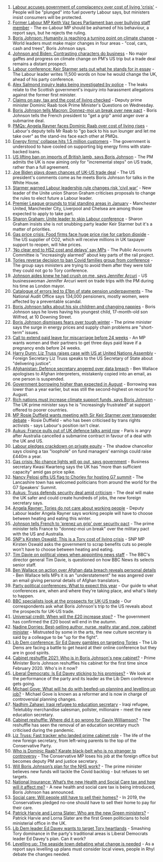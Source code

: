 1. [Labour accuses government of complacency over cost of living 'crisis'](https://www.bbc.co.uk/news/uk-politics-58662488?at_medium=RSS&at_campaign=KARANGA) - People will be "plunged" into fuel poverty Labour says, but ministers insist consumers will be protected.
2. [Former Labour MP Keith Vaz faces Parliament ban over bullying staff member](https://www.bbc.co.uk/news/uk-politics-58664788?at_medium=RSS&at_campaign=KARANGA) - The ex-Labour MP should be ashamed of his behaviour, a report says, but he rejects the ruling.
3. [Boris Johnson: Humanity is reaching a turning point on climate change](https://www.bbc.co.uk/news/uk-58657887?at_medium=RSS&at_campaign=KARANGA) - World leaders must make major changes in four areas - "coal, cars, cash and trees", Boris Johnson says.
4. [Johnson and Biden: Contrasting characters do business](https://www.bbc.co.uk/news/uk-politics-58660192?at_medium=RSS&at_campaign=KARANGA) - No major gaffes and progress on climate change on PM's US trip but a trade deal remains a distant prospect.
5. [Labour conference: Keir Starmer sets out what he stands for in essay](https://www.bbc.co.uk/news/uk-politics-58654046?at_medium=RSS&at_campaign=KARANGA) - The Labour leader writes 11,500 words on how he would change the UK, ahead of his party conference.
6. [Alex Salmond inquiry leaks being investigated by police](https://www.bbc.co.uk/news/uk-scotland-58661817?at_medium=RSS&at_campaign=KARANGA) - The leaks relate to the Scottish government's inquiry into harassment allegations against the former first minister.
7. [Claims on pay, tax and the cost of living checked](https://www.bbc.co.uk/news/58653655?at_medium=RSS&at_campaign=KARANGA) - Deputy prime minister Dominic Raab took Prime Minister's Questions on Wednesday.
8. [Boris Johnson tells Macron: Donnez-moi un break over new pact](https://www.bbc.co.uk/news/uk-58654624?at_medium=RSS&at_campaign=KARANGA) - Boris Johnson tells the French president to "get a grip" amid anger over a submarine deal.
9. [PMQs: Angela Rayner faces Dominic Raab over cost of living rises](https://www.bbc.co.uk/news/uk-politics-58651866?at_medium=RSS&at_campaign=KARANGA) - Labour's deputy tells Mr Raab to "go back to his sun lounger and let me take over" as the stand-ins face each other at PMQs.
10. [Energy firms' collapse hits 1.5 million customers](https://www.bbc.co.uk/news/business-58657802?at_medium=RSS&at_campaign=KARANGA) - The government is understood to have cooled on supporting big energy firms with state-backed loans.
11. [US lifting ban on imports of British lamb, says Boris Johnson](https://www.bbc.co.uk/news/uk-politics-58654045?at_medium=RSS&at_campaign=KARANGA) - The PM admits the UK is now aiming only for "incremental steps" on US trade, rather than a full agreement.
12. [Joe Biden plays down chances of UK-US trade deal](https://www.bbc.co.uk/news/uk-politics-58646017?at_medium=RSS&at_campaign=KARANGA) - The US president's comments come as he meets Boris Johnson for talks in the White House.
13. [Starmer warned Labour leadership rule changes risk 'civil war'](https://www.bbc.co.uk/news/uk-politics-58637086?at_medium=RSS&at_campaign=KARANGA) - New leader of the Unite union Sharon Graham criticises proposals to change the rules to elect future a Labour leader.
14. [Premier League grounds to trial standing areas in January](https://www.bbc.co.uk/news/uk-politics-58652403?at_medium=RSS&at_campaign=KARANGA) - Manchester United, Manchester City, Liverpool and Chelsea are among those expected to apply to take part.
15. [Sharon Graham: Unite leader to skip Labour conference](https://www.bbc.co.uk/news/uk-politics-58644894?at_medium=RSS&at_campaign=KARANGA) - Sharon Graham insists she is not snubbing party leader Keir Starmer but it's a matter of priorities.
16. [Gas price crisis: Food firms face huge price rise for carbon dioxide](https://www.bbc.co.uk/news/business-58641394?at_medium=RSS&at_campaign=KARANGA) - The US supplier of CO2, which will receive millions in UK taxpayer support to reopen, will hike prices.
17. ['No clear end to HS2 cost and delays' say MPs](https://www.bbc.co.uk/news/business-58638229?at_medium=RSS&at_campaign=KARANGA) - The Public Accounts Committee is "increasingly alarmed" about key parts of the rail project.
18. [Tories reverse decision to ban Covid families group from conference](https://www.bbc.co.uk/news/uk-politics-58638335?at_medium=RSS&at_campaign=KARANGA) - The group says ministers are trying to avoid them after they were told they could not go to Tory conference.
19. [Johnson aides knew he had crush on me, says Jennifer Arcuri](https://www.bbc.co.uk/news/uk-politics-58644890?at_medium=RSS&at_campaign=KARANGA) - US businesswoman Jennifer Arcuri went on trade trips with the PM during his time as London mayor.
20. [Catalogue of errors led to £1bn of state pension underpayments](https://www.bbc.co.uk/news/business-58640197?at_medium=RSS&at_campaign=KARANGA) - The National Audit Office says 134,000 pensioners, mostly women, were affected by a preventable scandal.
21. [Boris Johnson talks about his six children and changing nappies](https://www.bbc.co.uk/news/uk-politics-58641953?at_medium=RSS&at_campaign=KARANGA) - Boris Johnson says he loves having his youngest child, 17-month-old son Wilfred, at 10 Downing Street.
22. [Boris Johnson dismisses fears over tough winter](https://www.bbc.co.uk/news/uk-politics-58641114?at_medium=RSS&at_campaign=KARANGA) - The prime minister says the surge in energy prices and supply chain problems are "short-term" issues.
23. [Call to extend paid leave for miscarriage before 24 weeks](https://www.bbc.co.uk/news/uk-politics-58399309?at_medium=RSS&at_campaign=KARANGA) - An MP wants women and their partners to get three days paid leave if a pregnancy ends before 24 weeks.
24. [Harry Dunn: Liz Truss raises case with US at United Nations Assembly](https://www.bbc.co.uk/news/uk-england-northamptonshire-58635771?at_medium=RSS&at_campaign=KARANGA) - Foreign Secretary Liz Truss speaks to the US Secretary of State about "delivering justice".
25. [Afghanistan: Defence secretary angered over data breach](https://www.bbc.co.uk/news/uk-58639463?at_medium=RSS&at_campaign=KARANGA) - Ben Wallace apologises to Afghan interpreters, mistakenly copied into an email, as one person is suspended.
26. [Government borrowing higher than expected in August](https://www.bbc.co.uk/news/business-58604552?at_medium=RSS&at_campaign=KARANGA) - Borrowing was lower than a year earlier, but was still the second-highest on record for August.
27. [Rich nations must increase climate support funds, says Boris Johnson](https://www.bbc.co.uk/news/uk-politics-58631262?at_medium=RSS&at_campaign=KARANGA) - The UK prime minister says he is "increasingly frustrated" at support offered to poorer countries.
28. [MP Rosie Duffield wants meeting with Sir Keir Starmer over transgender debate](https://www.bbc.co.uk/news/uk-politics-58620507?at_medium=RSS&at_campaign=KARANGA) - Rosie Duffield - who has been criticised by trans rights activists - says Labour's position isn't clear.
29. [Aukus: France pulls out of UK defence talks amid row](https://www.bbc.co.uk/news/uk-58620220?at_medium=RSS&at_campaign=KARANGA) - Paris is angry after Australia cancelled a submarine contract in favour of a deal with the UK and US.
30. [Labour pledges crackdown on private equity](https://www.bbc.co.uk/news/uk-politics-58614683?at_medium=RSS&at_campaign=KARANGA) - The shadow chancellor says closing a tax "loophole" on fund managers' earnings could raise £440m a year.
31. [Gas crisis: No chance lights will go out, says government](https://www.bbc.co.uk/news/business-58620167?at_medium=RSS&at_campaign=KARANGA) - Business secretary Kwasi Kwarteng says the UK has "more than sufficient capacity" amid gas price spike.
32. [Nancy Pelosi gifts US flag to Chorley for hosting G7 summit](https://www.bbc.co.uk/news/uk-england-lancashire-58622941?at_medium=RSS&at_campaign=KARANGA) - The Lancashire town has welcomed politicians from around the world for the G7 Speakers' Summit.
33. [Aukus: Truss defends security deal amid criticism](https://www.bbc.co.uk/news/uk-58613195?at_medium=RSS&at_campaign=KARANGA) - The deal will make the UK safer and could create hundreds of jobs, the new foreign secretary says.
34. [Angela Rayner: Tories do not care about working people](https://www.bbc.co.uk/news/uk-politics-58656222?at_medium=RSS&at_campaign=KARANGA) - Deputy Labour leader Angela Rayner says working people will have to choose between heating and eating this winter.
35. [Johnson tells French to 'prenez un grip' over security pact](https://www.bbc.co.uk/news/uk-politics-58651358?at_medium=RSS&at_campaign=KARANGA) - The prime minister tells France to "donnez-moi un break" over the military pact with the US and Australia.
36. [SNP's Kirsten Oswald: This is a Tory cost of living crisis](https://www.bbc.co.uk/news/uk-politics-58656223?at_medium=RSS&at_campaign=KARANGA) - SNP MP Kirsten Oswald asks the government to scrap benefits cuts so people won't have to choose between heating and eating.
37. [Tim Davie on political views when appointing news staff](https://www.bbc.co.uk/news/uk-politics-58639211?at_medium=RSS&at_campaign=KARANGA) - The BBC's director general Tim Davie, is questioned on how BBC News its selects senior staff.
38. [Ben Wallace on action over Afghan data breach reveals personal details](https://www.bbc.co.uk/news/uk-politics-58639215?at_medium=RSS&at_campaign=KARANGA) - Ben Wallace tells MPs it is an "understatement" he was angered over an email giving personal details of Afghan translators.
39. [Party political conferences: What to expect this year](https://www.bbc.co.uk/news/uk-politics-58549950?at_medium=RSS&at_campaign=KARANGA) - Our guide to what conferences are, when and where they're taking place, and what's likely to happen.
40. [BBC specialists look at the prospects for UK-US trade](https://www.bbc.co.uk/news/uk-politics-58638336?at_medium=RSS&at_campaign=KARANGA) - Our correspondents ask what Boris Johnson's trip to the US reveals about the prospects for UK-US trade.
41. [Universal credit: When will the £20 increase stop?](https://www.bbc.co.uk/news/uk-41487126?at_medium=RSS&at_campaign=KARANGA) - The government has confirmed the £20 boost will end in the autumn.
42. [Nadine Dorries: Best-selling author, nurse, reality star and, now, cabinet minister](https://www.bbc.co.uk/news/uk-politics-58594042?at_medium=RSS&at_campaign=KARANGA) - Mistrusted by some in the arts, the new culture secretary is said by a colleague to be "up for the fight".
43. [Lib Dem conference: Sir Ed Davey gambles on targeting Tories](https://www.bbc.co.uk/news/uk-politics-58601889?at_medium=RSS&at_campaign=KARANGA) - The Lib Dems are facing a battle to get heard at their online conference but they are in good spirits.
44. [Cabinet reshuffle 2021: Who is in Boris Johnson's new cabinet?](https://www.bbc.co.uk/news/uk-politics-58574180?at_medium=RSS&at_campaign=KARANGA) - Prime Minister Boris Johnson reshuffles his cabinet for the first time since February 2020. Who's in it now?
45. [Liberal Democrats: Is Ed Davey sticking to his promises?](https://www.bbc.co.uk/news/uk-politics-58486281?at_medium=RSS&at_campaign=KARANGA) - We look at the performance of the party and its leader as the Lib Dem conference gets going.
46. [Michael Gove: What will he do with beefed-up planning and levelling up job?](https://www.bbc.co.uk/news/uk-politics-58583104?at_medium=RSS&at_campaign=KARANGA) - Michael Gove is known as a reformer and is now in charge of controversial planning changes.
47. [Nadhim Zahawi: Iraqi refugee to education secretary](https://www.bbc.co.uk/news/uk-politics-58582399?at_medium=RSS&at_campaign=KARANGA) - Iraqi refugee, Teletubby merchandise salesman, pollster, millionaire - meet the new education secretary.
48. [Cabinet reshuffle: Where did it go wrong for Gavin Williamson?](https://www.bbc.co.uk/news/education-58573059?at_medium=RSS&at_campaign=KARANGA) - The reshuffle has seen the removal of an education secretary much criticised during the pandemic.
49. [Liz Truss: Fast tracker who landed prime cabinet role](https://www.bbc.co.uk/news/uk-politics-58575895?at_medium=RSS&at_campaign=KARANGA) - The life of the new foreign secretary, from left-wing parents to the top of the Conservative Party.
50. [Who is Dominic Raab? Karate black-belt who is no stranger to controversy](https://www.bbc.co.uk/news/uk-politics-52064637?at_medium=RSS&at_campaign=KARANGA) - The Conservative MP loses his job at the foreign office but becomes deputy PM and justice secretary.
51. [Will Boris Johnson’s plan for the NHS work?](https://www.bbc.co.uk/news/health-58480863?at_medium=RSS&at_campaign=KARANGA) - The prime minister believes new funds will tackle the Covid backlog - but refuses to set targets.
52. [National Insurance: What’s the new Health and Social Care tax and how will it affect me?](https://www.bbc.co.uk/news/uk-politics-58436009?at_medium=RSS&at_campaign=KARANGA) - A new health and social care tax is being introduced, Boris Johnson has announced.
53. [Social care: Will people still have to sell their homes?](https://www.bbc.co.uk/news/58486476?at_medium=RSS&at_campaign=KARANGA) - In 2019, the Conservatives pledged no-one should have to sell their home to pay for their care.
54. [Patrick Harvie and Lorna Slater: Who are the new Green ministers?](https://www.bbc.co.uk/news/uk-scotland-scotland-politics-58268743?at_medium=RSS&at_campaign=KARANGA) - Patrick Harvie and Lorna Slater are the first Green politicians to hold ministerial office in the UK.
55. [Lib Dem leader Ed Davey wants to target Tory heartlands](https://www.bbc.co.uk/news/uk-politics-58306872?at_medium=RSS&at_campaign=KARANGA) - Smashing Tory dominance in the party's traditional areas is Liberal Democrats leader Ed Davey's plan. Can it work?
56. [Levelling up: The seaside town debating what change is needed](https://www.bbc.co.uk/news/uk-58248594?at_medium=RSS&at_campaign=KARANGA) - As a report says levelling up plans must consider local views, people in Rhyl debate the changes needed.
